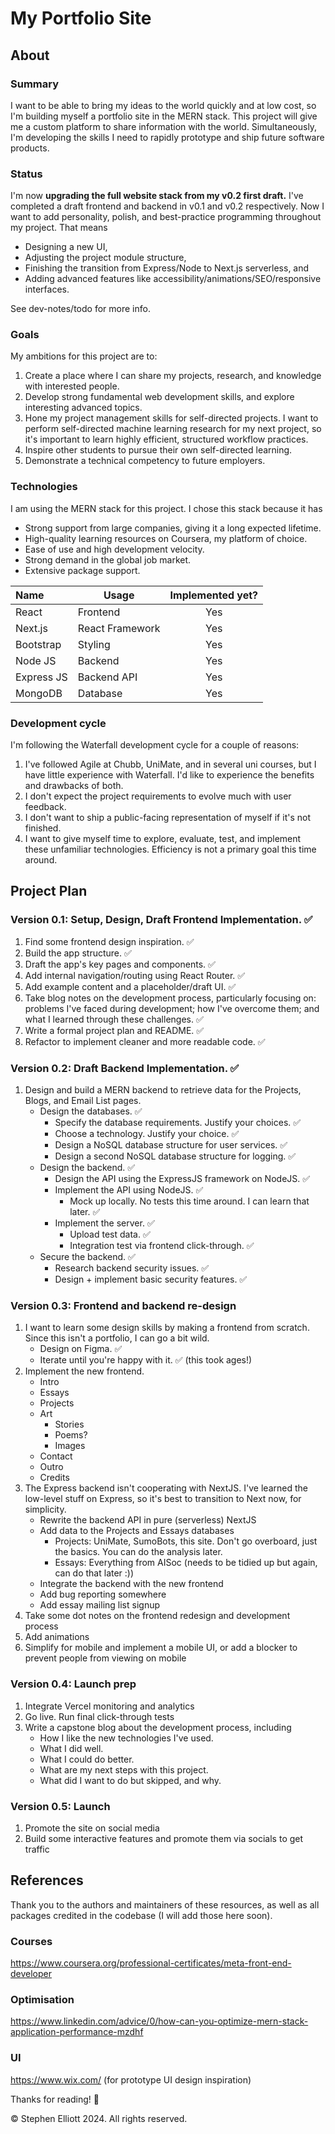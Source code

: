# My Portfolio Site
## About
### Summary
I want to be able to bring my ideas to the world quickly and at low cost, so I'm building myself a portfolio site in the MERN stack. This project will give me a custom platform to share information with the world. Simultaneously, I'm developing the skills I need to rapidly prototype and ship future software products.

### Status
I'm now **upgrading the full website stack from my v0.2 first draft.** I've completed a draft frontend and backend in v0.1 and v0.2 respectively. Now I want to add personality, polish, and best-practice programming throughout my project. That means
* Designing a new UI,
* Adjusting the project module structure,
* Finishing the transition from Express/Node to Next.js serverless, and
* Adding advanced features like accessibility/animations/SEO/responsive interfaces.

See dev-notes/todo for more info.

### Goals
My ambitions for this project are to:
1. Create a place where I can share my projects, research, and knowledge with interested people.
2. Develop strong fundamental web development skills, and explore interesting advanced topics.
3. Hone my project management skills for self-directed projects. I want to perform self-directed machine learning research for my next project, so it's important to learn highly efficient, structured workflow practices.
4. Inspire other students to pursue their own self-directed learning.
5. Demonstrate a technical competency to future employers.

### Technologies
I am using the MERN stack for this project. I chose this stack because it has
- Strong support from large companies, giving it a long expected lifetime.
- High-quality learning resources on Coursera, my platform of choice.
- Ease of use and high development velocity.
- Strong demand in the global job market.
- Extensive package support.

| Name          | Usage             | Implemented yet?  |
|:-             |-                  |:-:                |
| React         | Frontend          | Yes               |
| Next.js       | React Framework   | Yes               |
| Bootstrap     | Styling           | Yes               |
| Node JS       | Backend           | Yes               |
| Express JS    | Backend API       | Yes               |
| MongoDB       | Database          | Yes               |

### Development cycle
I'm following the Waterfall development cycle for a couple of reasons:
1. I've followed Agile at Chubb, UniMate, and in several uni courses, but I have little experience with Waterfall. I'd like to experience the benefits and drawbacks of both.
2. I don't expect the project requirements to evolve much with user feedback.
3. I don't want to ship a public-facing representation of myself if it's not finished.
4. I want to give myself time to explore, evaluate, test, and implement these unfamiliar technologies. Efficiency is not a primary goal this time around.

## Project Plan
### Version 0.1: Setup, Design, Draft Frontend Implementation. ✅
1. Find some frontend design inspiration. ✅
2. Build the app structure. ✅
3. Draft the app's key pages and components. ✅
4. Add internal navigation/routing using React Router. ✅
5. Add example content and a placeholder/draft UI. ✅
6. Take blog notes on the development process, particularly focusing on: problems I've faced during development; how I've overcome them; and what I learned through these challenges. ✅
7. Write a formal project plan and README. ✅
8. Refactor to implement cleaner and more readable code. ✅

### Version 0.2: Draft Backend Implementation. ✅
1. Design and build a MERN backend to retrieve data for the Projects, Blogs, and Email List pages.
    - Design the databases. ✅
        - Specify the database requirements. Justify your choices. ✅
        - Choose a technology. Justify your choice. ✅
        - Design a NoSQL database structure for user services. ✅
        - Design a second NoSQL database structure for logging. ✅
    - Design the backend. ✅
        - Design the API using the ExpressJS framework on NodeJS. ✅
        - Implement the API using NodeJS. ✅
            - Mock up locally. No tests this time around. I can learn that later. ✅
        - Implement the server. ✅
            - Upload test data. ✅
            - Integration test via frontend click-through. ✅
    - Secure the backend. ✅
        - Research backend security issues. ✅
        - Design + implement basic security features. ✅

### Version 0.3: Frontend and backend re-design
1. I want to learn some design skills by making a frontend from scratch. Since this isn't a portfolio, I can go a bit wild.
    - Design on Figma. ✅
    - Iterate until you're happy with it. ✅ (this took ages!)
2. Implement the new frontend.
    - Intro
    - Essays
    - Projects
    - Art
        - Stories
        - Poems?
        - Images
    - Contact
    - Outro
    - Credits
3. The Express backend isn't cooperating with NextJS. I've learned the low-level stuff on Express, so it's best to transition to Next now, for simplicity.
    - Rewrite the backend API in pure (serverless) NextJS
    - Add data to the Projects and Essays databases
        - Projects: UniMate, SumoBots, this site. Don't go overboard, just the basics. You can do the analysis later.
        - Essays: Everything from AISoc (needs to be tidied up but again, can do that later :))
    - Integrate the backend with the new frontend
    - Add bug reporting somewhere
    - Add essay mailing list signup
4. Take some dot notes on the frontend redesign and development process
5. Add animations
6. Simplify for mobile and implement a mobile UI, or add a blocker to prevent people from viewing on mobile

### Version 0.4: Launch prep
1. Integrate Vercel monitoring and analytics
2. Go live. Run final click-through tests
3. Write a capstone blog about the development process, including
    - How I like the new technologies I've used.
    - What I did well.
    - What I could do better.
    - What are my next steps with this project.
    - What did I want to do but skipped, and why.

### Version 0.5: Launch
1. Promote the site on social media
2. Build some interactive features and promote them via socials to get traffic

## References
Thank you to the authors and maintainers of these resources, as well as all packages credited in the codebase (I will add those here soon).

### Courses
https://www.coursera.org/professional-certificates/meta-front-end-developer

### Optimisation
https://www.linkedin.com/advice/0/how-can-you-optimize-mern-stack-application-performance-mzdhf

### UI
https://www.wix.com/ (for prototype UI design inspiration)



Thanks for reading! 🤠

©️ Stephen Elliott 2024. All rights reserved.
